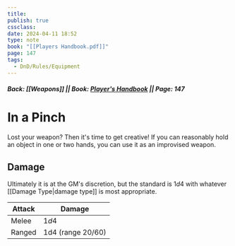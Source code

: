 ```yaml
---
title: 
publish: true
cssclass: 
date: 2024-04-11 18:52
type: note
book: "[[Players Handbook.pdf]]"
page: 147
tags:
  - DnD/Rules/Equipment
---
```

##### Back: [[Weapons]] || Book: [Player's Handbook](https://drive.google.com/drive/folders/1O5bhpYizcIT5xxAoLOuzCRht_PVS7VSG?usp=sharing) || Page: 147
# In a Pinch
Lost your weapon? Then it's time to get creative! If you can reasonably hold an object in one or two hands, you can use it as an improvised weapon.

## Damage
Ultimately it is at the GM's discretion, but the standard is $1d4$ with whatever [[Damage Type|damage type]] is most appropriate.

| Attack | Damage                     |
| ------ | -------------------------- |
| Melee  | $1d4$                      |
| Ranged | $\text{1d4 (range 20/60)}$ |
